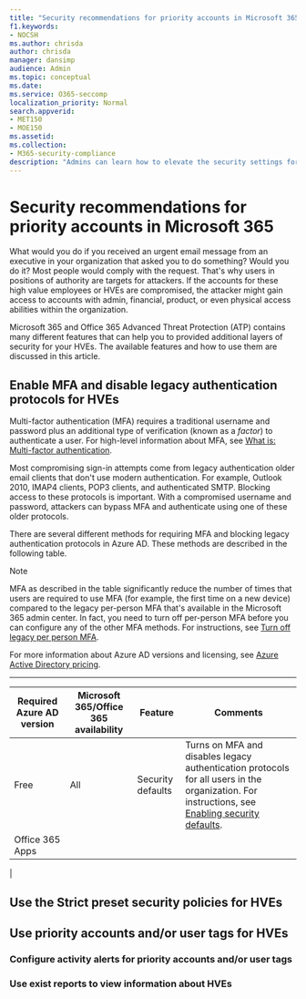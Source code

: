 ```yaml
---
title: "Security recommendations for priority accounts in Microsoft 365"
f1.keywords:
- NOCSH
ms.author: chrisda
author: chrisda
manager: dansimp
audience: Admin
ms.topic: conceptual
ms.date:
ms.service: O365-seccomp
localization_priority: Normal
search.appverid:
- MET150
- MOE150
ms.assetid:
ms.collection:
- M365-security-compliance
description: "Admins can learn how to elevate the security settings for priority accounts or other high value employees (HVEs) in their Microsoft 365 organization"
---
```


# Security recommendations for priority accounts in Microsoft 365

What would you do if you received an urgent email message from an executive in your organization that asked you to do something? Would you do it? Most people would comply with the request. That's why users in positions of authority are targets for attackers. If the accounts for these high value employees or HVEs are compromised, the attacker might gain access to accounts with admin, financial, product, or even physical access abilities within the organization.

Microsoft 365 and Office 365 Advanced Threat Protection (ATP) contains many different features that can help you to provided additional layers of security for your HVEs. The available features and how to use them are discussed in this article.

## Enable MFA and disable legacy authentication protocols for HVEs

Multi-factor authentication (MFA) requires a traditional username and password plus an additional type of verification (known as a _factor_) to authenticate a user. For high-level information about MFA, see [What is: Multi-factor authentication](https://support.microsoft.com/help/4577374).

Most compromising sign-in attempts come from legacy authentication older email clients that don't use modern authentication. For example, Outlook 2010, IMAP4 clients, POP3 clients, and authenticated SMTP. Blocking access to these protocols is important. With a compromised username and password, attackers can bypass MFA and authenticate using one of these older protocols.

There are several different methods for requiring MFA and blocking legacy authentication protocols in Azure AD. These methods are described in the following table.

> [!NOTE]
> MFA as described in the table significantly reduce the number of times that users are required to use MFA (for example, the first time on a new device) compared to the legacy per-person MFA that's available in the Microsoft 365 admin center. In fact, you need to turn off per-person MFA before you can configure any of the other MFA methods. For instructions, see [Turn off legacy per person MFA](https://docs.microsoft.com/microsoft-365/admin/security-and-compliance/set-up-multi-factor-authentication?view=o365-worldwide#turn-off-legacy-per-person-mfa).

For more information about Azure AD versions and licensing, see [Azure Active Directory pricing](https://azure.microsoft.com/pricing/details/active-directory/).

****

|Required Azure AD version|Microsoft 365/Office 365 availability|Feature|Comments|
|---|---|---|---|
|Free|All|Security defaults|Turns on MFA and disables legacy authentication protocols for all users in the organization. For instructions, see [Enabling security defaults](https://docs.microsoft.com/azure/active-directory/fundamentals/concept-fundamentals-security-defaults#enabling-security-defaults).|
|Office 365 Apps||||
|

## Use the Strict preset security policies for HVEs

## Use priority accounts and/or user tags for HVEs

### Configure activity alerts for priority accounts and/or user tags

### Use exist reports to view information about HVEs